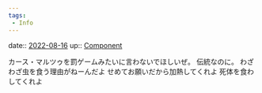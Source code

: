 ```yaml
---
tags:
 - Info
---
```


date:: [2022-08-16](Daily_Note/2022-08-16.md)
up:: [Component](../Bar/Novel/Chaos/Component.md)

カース・マルツゥを罰ゲームみたいに言わないでほしいぜ。
伝統なのに。
わざわざ虫を食う理由がねーんだよ
せめてお願いだから加熱してくれよ
死体を食わしてくれよ